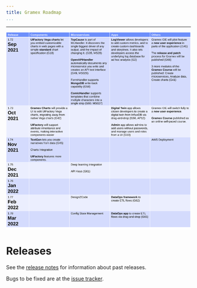 ```yaml
---
title: Gramex Roadmap
...
```


<script src="https://cdn.jsdelivr.net/npm/lodash@4.17.21/lodash.min.js"></script>
<script src="https://cdn.jsdelivr.net/npm/uifactory@0.0.16" import="roadmap-table.html"></script>

<roadmap-table data:urljson="data"></roadmap-table>

-----

<img src="roadmap.svg" class="img-fluid"></img>

# Releases

See the [release notes](https://learn.gramener.com/gramex/history.html) for
information about past releases.

Bugs to be fixed are at the [issue tracker](http://github.com/gramener/gramex/issues).
